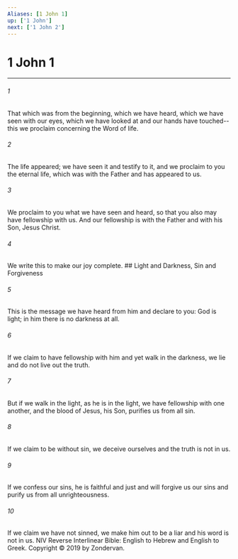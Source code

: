```yaml
---
Aliases: [1 John 1]
up: ['1 John']
next: ['1 John 2']
---
```

# 1 John 1

***


###### 1 
That which was from the beginning, which we have heard, which we have seen with our eyes, which we have looked at and our hands have touched--this we proclaim concerning the Word of life. 

###### 2 
The life appeared; we have seen it and testify to it, and we proclaim to you the eternal life, which was with the Father and has appeared to us. 

###### 3 
We proclaim to you what we have seen and heard, so that you also may have fellowship with us. And our fellowship is with the Father and with his Son, Jesus Christ. 

###### 4 
We write this to make our joy complete. ## Light and Darkness, Sin and Forgiveness 

###### 5 
This is the message we have heard from him and declare to you: God is light; in him there is no darkness at all. 

###### 6 
If we claim to have fellowship with him and yet walk in the darkness, we lie and do not live out the truth. 

###### 7 
But if we walk in the light, as he is in the light, we have fellowship with one another, and the blood of Jesus, his Son, purifies us from all sin. 

###### 8 
If we claim to be without sin, we deceive ourselves and the truth is not in us. 

###### 9 
If we confess our sins, he is faithful and just and will forgive us our sins and purify us from all unrighteousness. 

###### 10 
If we claim we have not sinned, we make him out to be a liar and his word is not in us. NIV Reverse Interlinear Bible: English to Hebrew and English to Greek. Copyright © 2019 by Zondervan.
